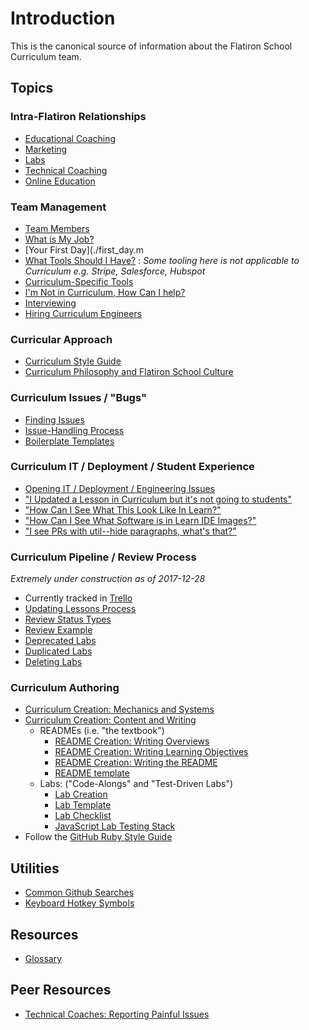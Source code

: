 # Introduction

This is the canonical source of information about the Flatiron School Curriculum team.

## Topics

### Intra-Flatiron Relationships

* [Educational Coaching](./collab-educ-coaching.md)
* [Marketing](./collab-marketing.md)
* [Labs](./collab-labs.md)
* [Technical Coaching](./collab-tech-coaching.md)
* [Online Education](./collab-online-education.md)

### Team Management

* [Team Members](./team_members.md)
* [What is My Job?](./the_job.md)
* [Your First Day](./first_day.m
* [What Tools Should I Have?][tooldoc] : _Some tooling here is not applicable to
  Curriculum e.g. Stripe, Salesforce, Hubspot_
* [Curriculum-Specific Tools](./curtools.md)
* [I'm Not in Curriculum, How Can I help?](./casual_contrib.md)
* [Interviewing](./interviewing.md)
* [Hiring Curriculum Engineers](./hiring.md)

### Curricular Approach

* [Curriculum Style Guide](./style_guide.md)
* [Curriculum Philosophy and Flatiron School Culture](./philo_and_culture.md)

### Curriculum Issues / "Bugs"

* [Finding Issues](./finding-issues.md)
* [Issue-Handling Process](./issue-handling-process.md)
* [Boilerplate Templates](./saved-replies)

### Curriculum IT / Deployment / Student Experience

* [Opening IT / Deployment / Engineering Issues](./it-reporting.md)
* ["I Updated a Lesson in Curriculum but it's not going to students"](./it-dep-1.md)
* ["How Can I See What This Look Like In Learn?"](./it-learn-display.md)
* ["How Can I See What Software is in Learn IDE Images?"](./learn-images.md)
* ["I see PRs with util--hide paragraphs, what's that?"](./github-backlinks.md)

### Curriculum Pipeline / Review Process

_Extremely under construction as of 2017-12-28_
* Currently tracked in [Trello](https://trello.com/b/dujVgBTU/curriculum-big-issues)
* [Updating Lessons Process](./updating-lessons-process.md)
* [Review Status Types](./pipeline-review_status_types.md)
* [Review Example](./review-example.md)
* [Deprecated Labs](./deprecated-labs.md)
* [Duplicated Labs](./duplicated-labs.md)
* [Deleting Labs](./deleting-labs.md)

### Curriculum Authoring

* [Curriculum Creation: Mechanics and Systems](./creation-mechanics_and_systems.md)
* [Curriculum Creation: Content and Writing](./creation-content_and_writing.md)
  * READMEs (i.e. "the textbook")
    * [README Creation: Writing Overviews](./creation-content-focus-overviews.md)
    * [README Creation: Writing Learning Objectives](./creation-content-focus-learning_objectives.md)
    * [README Creation: Writing the README](./creation-content-focus-writing_readme.md)
    * [README template](./creation-content-focus-readme_template.md)
  * Labs: ("Code-Alongs" and "Test-Driven Labs")
    * [Lab Creation](./creation-lab-materials.md)
    * [Lab Template](./lab-template.md)
    * [Lab Checklist](./lab-checklist.md)
    * [JavaScript Lab Testing Stack](./javascript-lab-testing-stack.md)
* Follow the [GitHub Ruby Style Guide](https://github.com/bbatsov/ruby-style-guide)

## Utilities

  * [Common Github Searches](./github-searches.md)
  * [Keyboard Hotkey Symbols](./keyboard-symbols.md)

## Resources

* [Glossary](./glossary.md)

## Peer Resources

* [Technical Coaches: Reporting Painful Issues](./tc-painful-issues.md)

[tooldoc]: https://docs.google.com/document/d/1p617rtI3H9aw527ve5TDJRTwWez1fXS8yUEaI1cR-MA/edit
